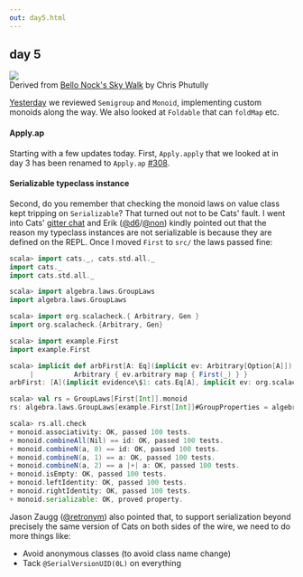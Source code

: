```yaml
---
out: day5.html
---
```


  [day4]: day4.html
  [308]: https://github.com/non/cats/pull/308
  [gitter]: https://gitter.im/non/cats
  [@d6]: https://twitter.com/d6
  [@non]: https://github.com/non
  [@retronym]: https://twitter.com/retronym

day 5
-----

<div class="floatingimage">
<img src="files/day5-tight-rope.jpg">
<div class="credit">Derived from <a href="https://www.flickr.com/photos/72562013@N06/10016837145/">Bello Nock's Sky Walk</a> by Chris Phutully</div>
</div>

[Yesterday][day4] we reviewed `Semigroup` and `Monoid`, implementing custom monoids along the way. We also looked at `Foldable` that can `foldMap` etc.

#### Apply.ap

Starting with a few updates today. First, `Apply.apply` that we looked at in day 3 has been renamed to `Apply.ap` [#308][308].

#### Serializable typeclass instance

Second, do you remember that checking the monoid laws on value class kept tripping on `Serializable`?
That turned out not to be Cats' fault. I went into Cats' [gitter chat][gitter] and
Erik ([@d6][@d6]/[@non][@non]) kindly pointed out that the reason my typeclass instances are not serializable is because they are defined on the REPL. Once I moved `First` to `src/` the laws passed fine:

```scala
scala> import cats._, cats.std.all._
import cats._
import cats.std.all._

scala> import algebra.laws.GroupLaws
import algebra.laws.GroupLaws

scala> import org.scalacheck.{ Arbitrary, Gen }
import org.scalacheck.{Arbitrary, Gen}

scala> import example.First
import example.First

scala> implicit def arbFirst[A: Eq](implicit ev: Arbitrary[Option[A]]): Arbitrary[First[A]] =
     |          Arbitrary { ev.arbitrary map { First(_) } }
arbFirst: [A](implicit evidence\$1: cats.Eq[A], implicit ev: org.scalacheck.Arbitrary[Option[A]])org.scalacheck.Arbitrary[example.First[A]]

scala> val rs = GroupLaws[First[Int]].monoid
rs: algebra.laws.GroupLaws[example.First[Int]]#GroupProperties = algebra.laws.GroupLaws\$GroupProperties@77fac6ab

scala> rs.all.check
+ monoid.associativity: OK, passed 100 tests.
+ monoid.combineAll(Nil) == id: OK, passed 100 tests.
+ monoid.combineN(a, 0) == id: OK, passed 100 tests.
+ monoid.combineN(a, 1) == a: OK, passed 100 tests.
+ monoid.combineN(a, 2) == a |+| a: OK, passed 100 tests.
+ monoid.isEmpty: OK, passed 100 tests.
+ monoid.leftIdentity: OK, passed 100 tests.
+ monoid.rightIdentity: OK, passed 100 tests.
+ monoid.serializable: OK, proved property.
```

Jason Zaugg ([@retronym][@retronym]) also pointed that, to support serialization
beyond precisely the same version of Cats on both sides of the wire,
we need to do more things like:

- Avoid anonymous classes (to avoid class name change)
- Tack `@SerialVersionUID(0L)` on everything
